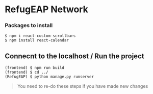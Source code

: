 # RefugEAP Network

### Packages to install
```
$ npm i react-custom-scrollbars
$ npm install react-calendar
```

## Connecnt to the localhost / Run the project

```
(frontend) $ npm run build 
(frontend) $ cd ../
(RefugEAP) $ python manage.py runserver
```
> You need to re-do these steps if you have made new changes

